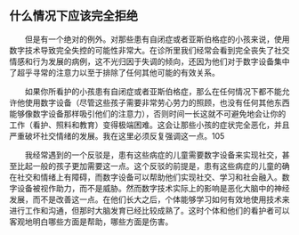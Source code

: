 ## 什么情况下应该完全拒绝

&emsp;&emsp;但是有一个绝对的例外。对那些患有自闭症或者亚斯伯格症的小孩来说，使用数字技术导致完全失控的可能性非常大。在诊所里我们经常会看到完全丧失了社交情感和行为发展的病例，这不光归因于失调的倾向，还因为他们对于数字设备集中了超乎寻常的注意力以至于排除了任何其他可能的有效关系。

&emsp;&emsp;如果你所看护的小孩患有自闭症或者亚斯伯格症，那么在任何情况下都不能允许他使用数字设备（尽管这些孩子需要非常劳心劳力的照顾，也没有任何其他东西能够像数字设备那样吸引他们的注意力），否则时间一长这就不可避免地会让你的工作（看护、照料和教育）变得极端困难。这会让那些小孩的症状完全恶化，并且严重破坏社交情绪的发展。我在这里必须反复强调这一点。105

&emsp;&emsp;我经常遇到的一个反驳是，患有这些病症的儿童需要数字设备来实现社交，甚至比起一般的孩子更加需要这一点。这个反驳的前提是，患有这些病症的儿童的确在社交和情绪上有障碍，而数字设备可以帮助他们实现社交、学习和社会融入。数字设备被视作助力，而不是威胁。然而数字技术实际上的影响是恶化大脑中的神经发展，而不是改善这一点。在他们长大之后，个体能够学习如何有效地使用技术来进行工作和沟通，但那时大脑发育已经比较成熟了。这时个体和他们的看护者可以客观地明白哪些方面是帮助，哪些方面是伤害。